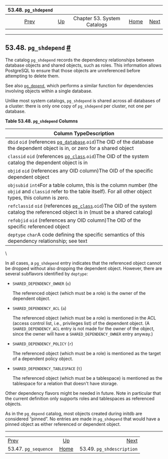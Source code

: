 <!--?xml version="1.0" encoding="UTF-8" standalone="no"?-->

|                  53.48. `pg_shdepend`                  |                                                   |                             |                                                       |                                                                  |
| :----------------------------------------------------: | :------------------------------------------------ | :-------------------------: | ----------------------------------------------------: | ---------------------------------------------------------------: |
| [Prev](catalog-pg-sequence.html "53.47. pg_sequence")  | [Up](catalogs.html "Chapter 53. System Catalogs") | Chapter 53. System Catalogs | [Home](index.html "PostgreSQL 17devel Documentation") |  [Next](catalog-pg-shdescription.html "53.49. pg_shdescription") |

***

## 53.48. `pg_shdepend` [#](#CATALOG-PG-SHDEPEND)

The catalog `pg_shdepend` records the dependency relationships between database objects and shared objects, such as roles. This information allows PostgreSQL to ensure that those objects are unreferenced before attempting to delete them.

See also [`pg_depend`](catalog-pg-depend.html "53.18. pg_depend"), which performs a similar function for dependencies involving objects within a single database.

Unlike most system catalogs, `pg_shdepend` is shared across all databases of a cluster: there is only one copy of `pg_shdepend` per cluster, not one per database.

**Table 53.48. `pg_shdepend` Columns**

| Column TypeDescription                                                                                                                                                          |
| ------------------------------------------------------------------------------------------------------------------------------------------------------------------------------- |
| `dbid` `oid` (references [`pg_database`](catalog-pg-database.html "53.15. pg_database").`oid`)The OID of the database the dependent object is in, or zero for a shared object   |
| `classid` `oid` (references [`pg_class`](catalog-pg-class.html "53.11. pg_class").`oid`)The OID of the system catalog the dependent object is in                                |
| `objid` `oid` (references any OID column)The OID of the specific dependent object                                                                                               |
| `objsubid` `int4`For a table column, this is the column number (the `objid` and `classid` refer to the table itself). For all other object types, this column is zero.          |
| `refclassid` `oid` (references [`pg_class`](catalog-pg-class.html "53.11. pg_class").`oid`)The OID of the system catalog the referenced object is in (must be a shared catalog) |
| `refobjid` `oid` (references any OID column)The OID of the specific referenced object                                                                                           |
| `deptype` `char`A code defining the specific semantics of this dependency relationship; see text                                                                                |

\

In all cases, a `pg_shdepend` entry indicates that the referenced object cannot be dropped without also dropping the dependent object. However, there are several subflavors identified by `deptype`:

* `SHARED_DEPENDENCY_OWNER` (`o`)

    The referenced object (which must be a role) is the owner of the dependent object.

* `SHARED_DEPENDENCY_ACL` (`a`)

    The referenced object (which must be a role) is mentioned in the ACL (access control list, i.e., privileges list) of the dependent object. (A `SHARED_DEPENDENCY_ACL` entry is not made for the owner of the object, since the owner will have a `SHARED_DEPENDENCY_OWNER` entry anyway.)

* `SHARED_DEPENDENCY_POLICY` (`r`)

    The referenced object (which must be a role) is mentioned as the target of a dependent policy object.

* `SHARED_DEPENDENCY_TABLESPACE` (`t`)

    The referenced object (which must be a tablespace) is mentioned as the tablespace for a relation that doesn't have storage.

Other dependency flavors might be needed in future. Note in particular that the current definition only supports roles and tablespaces as referenced objects.

As in the `pg_depend` catalog, most objects created during initdb are considered “pinned”. No entries are made in `pg_shdepend` that would have a pinned object as either referenced or dependent object.

***

|                                                        |                                                       |                                                                  |
| :----------------------------------------------------- | :---------------------------------------------------: | ---------------------------------------------------------------: |
| [Prev](catalog-pg-sequence.html "53.47. pg_sequence")  |   [Up](catalogs.html "Chapter 53. System Catalogs")   |  [Next](catalog-pg-shdescription.html "53.49. pg_shdescription") |
| 53.47. `pg_sequence`                                   | [Home](index.html "PostgreSQL 17devel Documentation") |                                        53.49. `pg_shdescription` |

